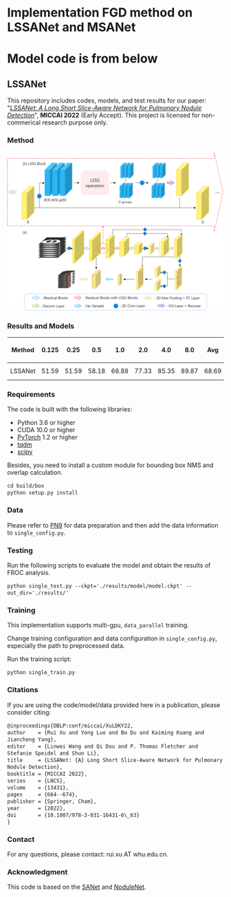 # Implementation FGD method on LSSANet and MSANet
# Model code is from below

## LSSANet

This repository includes codes, models, and test results for our paper: "[_LSSANet: A Long Short Slice-Aware Network for 
Pulmonary Nodule Detection_](https://arxiv.org/abs/2208.02122)", __MICCAI 2022__ (Early Accept).
This project is licensed for non-commerical research purpose only.

### Method

![LSSANet](figures/LSSANet.png)

### Results and Models

|Method          | 0.125  | 0.25   | 0.5    | 1.0    | 2.0    | 4.0    | 8.0    | Avg    | Pre-trained Model   |
|--------------- | ------ | ------ | ------ | ------ | ------ | ------ | ------ | ------ |-------------------- |
LSSANet          | 51.59  | 51.59  | 58.18  | 66.88  | 77.33  | 85.35  | 89.87  | 68.69  | [model](https://drive.google.com/file/d/1DOXO_8d2sSdtoKNo94uieFMyQLdQuiUx/view?usp=share_link) & [res](https://drive.google.com/drive/folders/19XgE6f31Y4jZ7t7RDhvhe4GDuvxA7IdT?usp=sharing) |

### Requirements

The code is built with the following libraries:

- Python 3.6 or higher
- CUDA 10.0 or higher
- [PyTorch](https://pytorch.org/) 1.2 or higher
- [tqdm](https://github.com/tqdm/tqdm.git)
- [scipy](https://www.scipy.org/)

Besides, you need to install a custom module for bounding box NMS and overlap calculation.
```
cd build/box
python setup.py install
```

### Data

Please refer to [PN9](https://jiemei.xyz/publications/SANet) for data preparation and then add the data information to 
`single_config.py`.

### Testing

Run the following scripts to evaluate the model and obtain the results of FROC analysis.
```
python single_test.py --ckpt='./results/model/model.ckpt' --out_dir='./results/'
```

### Training
This implementation supports multi-gpu, `data_parallel` training.

Change training configuration and data configuration in `single_config.py`, especially the path to preprocessed data.

Run the training script:
```
python single_train.py
```

### Citations

If you are using the code/model/data provided here in a publication, please consider citing:

    @inproceedings{DBLP:conf/miccai/XuLDKY22,
    author    = {Rui Xu and Yong Luo and Bo Du and Kaiming Kuang and Jiancheng Yang},
    editor    = {Linwei Wang and Qi Dou and P. Thomas Fletcher and Stefanie Speidel and Shuo Li},
    title     = {LSSANet: {A} Long Short Slice-Aware Network for Pulmonary Nodule Detection},
    booktitle = {MICCAI 2022},
    series    = {LNCS},
    volume    = {13431},
    pages     = {664--674},
    publisher = {Springer, Cham},
    year      = {2022},
    doi       = {10.1007/978-3-031-16431-6\_63}
    }

### Contact

For any questions, please contact: rui.xu AT whu.edu.cn.

### Acknowledgment

This code is based on the [SANet](https://github.com/mj129/SANet) and [NoduleNet](https://github.com/uci-cbcl/NoduleNet).
